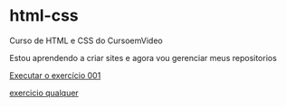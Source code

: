 # html-css
 Curso de HTML e CSS do CursoemVideo

Estou aprendendo a criar sites e agora vou gerenciar meus repositorios

<a href="https://lucianohubb.github.io/html-css/exercicios/ex001/index.html"> Executar o exercício 001 </a>

<a href="https://lucianohubb.github.io/html-css/exercicios/ex018/index.html">
exercicio qualquer